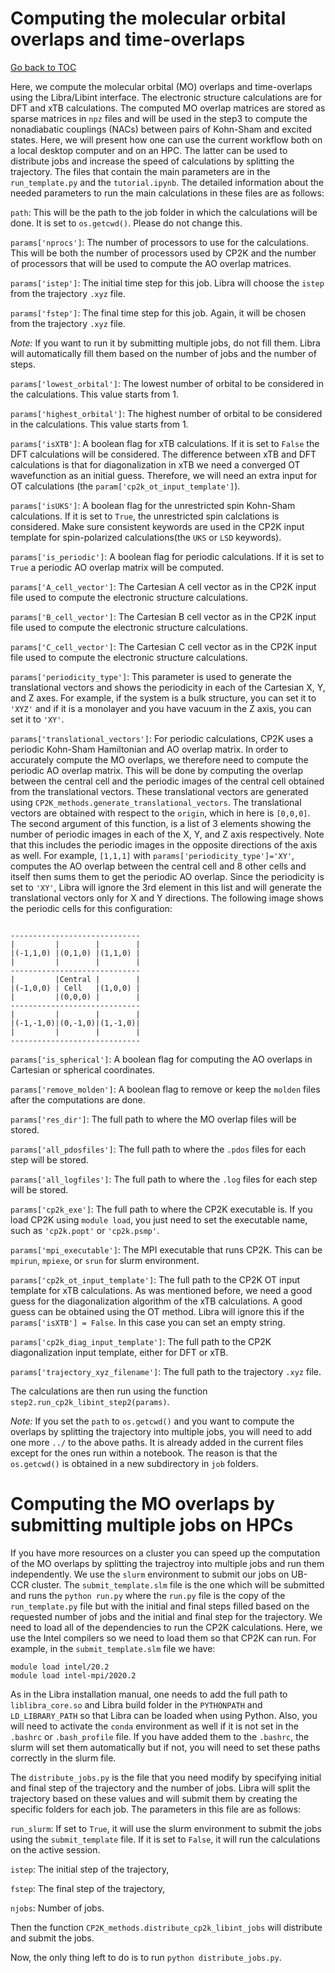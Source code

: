 # Computing the molecular orbital overlaps and time-overlaps

[Go back to TOC](../../../README.md)

Here, we compute the molecular orbital (MO) overlaps and time-overlaps using the Libra/Libint interface. The electronic
structure calculations are for DFT and xTB calculations. The computed MO overlap matrices 
are stored as sparse matrices in `npz` files and will be used in the step3 to compute the nonadiabatic couplings (NACs) between pairs of
Kohn-Sham and excited states. Here, we will present how one can use the current workflow both on a local desktop computer 
and on an HPC. The latter can be used to distribute jobs and increase the speed of calculations by splitting the trajectory. 
The files that contain the main parameters are in the `run_template.py` and the `tutorial.ipynb`. The detailed information about 
the needed parameters to run the main calculations in these files are as follows:


`path`: This will be the path to the job folder in which the calculations will be done. It is set to `os.getcwd()`. Please do not change this.

`params['nprocs']`: The number of processors to use for the calculations. This will be both the number of processors used
by CP2K and the number of processors that will be used to compute the AO overlap matrices.

`params['istep']`: The initial time step for this job. Libra will choose the `istep` from the trajectory `.xyz` file.

`params['fstep']`: The final time step for this job. Again, it will be chosen from the trajectory `.xyz` file.

_*Note:*_ If you want to run it by submitting multiple jobs, do not fill them. Libra will automatically fill them based on the
number of jobs and the number of steps.

`params['lowest_orbital']`: The lowest number of orbital to be considered in the calculations. This value starts from 1.

`params['highest_orbital']`: The highest number of orbital to be considered in the calculations. This value starts from 1.

`params['isXTB']`: A boolean flag for xTB calculations. If it is set to `False` the DFT calculations will be considered. The difference between 
xTB and DFT calculations is that for diagonalization in xTB we need a converged OT wavefunction as an initial guess. Therefore,
we will need an extra input for OT calculations (the `param['cp2k_ot_input_template']`).

`params['isUKS']`: A boolean flag for the unrestricted spin Kohn-Sham calculations. If it is set to `True`, the unrestricted spin calclations is considered.
Make sure consistent keywords are used in the CP2K input template for spin-polarized calculations(the `UKS` or `LSD` keywords).

`params['is_periodic']`: A boolean flag for periodic calculations. If it is set to `True` a periodic AO overlap matrix will be computed.

`params['A_cell_vector']`: The Cartesian A cell vector as in the CP2K input file used to compute the electronic structure calculations.

`params['B_cell_vector']`: The Cartesian B cell vector as in the CP2K input file used to compute the electronic structure calculations.

`params['C_cell_vector']`: The Cartesian C cell vector as in the CP2K input file used to compute the electronic structure calculations.


`params['periodicity_type']`: This parameter is used to generate the translational vectors and shows the periodicity in each of the 
Cartesian X, Y, and Z axes. For example, if the system is a bulk structure, you can set it to `'XYZ'` and if it is a monolayer and you have vacuum in
the Z axis, you can set it to `'XY'`. 


`params['translational_vectors']`: For periodic calculations, CP2K uses a periodic Kohn-Sham Hamiltonian and AO overlap matrix. In order to
accurately compute the MO overlaps, we therefore need to compute the periodic AO overlap matrix. This will be done by computing the overlap between
the central cell and the periodic images of the central cell obtained from the translational vectors. These translational vectors are 
generated using `CP2K_methods.generate_translational_vectors`. The translational vectors are obtained with respect to the `origin`, which 
in here is `[0,0,0]`. The second argument of this function, is a list of 3 elements showing the number of periodic images in each of the 
X, Y, and Z axis respectively. Note that this includes the periodic images in the opposite directions of the axis as well. For example, `[1,1,1]` with 
`params['periodicity_type']='XY'`, computes the AO overlap between the central cell and 8 other cells and itself then sums them to get the periodic 
AO overlap. Since the periodicity is set to `'XY'`, Libra will ignore the 3rd element in this list and will generate the translational vectors 
only for X and Y directions. The following image shows the periodic cells for this configuration:
```

-----------------------------
|         |        |        |      
|(-1,1,0) |(0,1,0) |(1,1,0) |
|         |        |        |
-----------------------------
|         |Central |        |
|(-1,0,0) | Cell   |(1,0,0) |
|         |(0,0,0) |        |
-----------------------------
|         |        |        |
|(-1,-1,0)|(0,-1,0)|(1,-1,0)|
|         |        |        |
-----------------------------

```

`params['is_spherical']`: A boolean flag for computing the AO overlaps in Cartesian or spherical coordinates.

`params['remove_molden']`: A boolean flag to remove or keep the `molden` files after the computations are done.

`params['res_dir']`: The full path to where the MO overlap files will be stored. 

`params['all_pdosfiles']`: The full path to where the `.pdos` files for each step will be stored.

`params['all_logfiles']`: The full path to where the `.log` files for each step will be stored.

`params['cp2k_exe']`: The full path to where the CP2K executable is. If you load CP2K using `module load`, you just need to set the executable name,
 such as `'cp2k.popt'` or `'cp2k.psmp'`.

`params['mpi_executable']`: The MPI executable that runs CP2K. This can be `mpirun`, `mpiexe`, or `srun` for slurm environment.

`params['cp2k_ot_input_template']`: The full path to the CP2K OT input template for xTB calculations. As was mentioned before, we need a good guess 
for the diagonalization algorithm of the xTB calculations. A good guess can be obtained using the OT method. Libra will ignore this if the 
`params['isXTB'] = False`. In this case you can set an empty string.

`params['cp2k_diag_input_template']`: The full path to the CP2K diagonalization input template, either for DFT or xTB.

`params['trajectory_xyz_filename']`: The full path to the trajectory `.xyz` file. 

The calculations are then run using the function `step2.run_cp2k_libint_step2(params)`.


_*Note:*_ If you set the `path` to `os.getcwd()` and you want to compute the overlaps by splitting the trajectory into multiple jobs, you will
need to add one more `../` to the above paths. It is already added in the current files except for the ones run within a notebook. The reason is that the 
`os.getcwd()` is obtained in a new subdirectory in `job` folders.


# Computing the MO overlaps by submitting multiple jobs on HPCs


If you have more resources on a cluster you can speed up the computation of the MO overlaps by splitting the trajectroy
into multiple jobs and run them independently.
We use the `slurm` environment to submit our jobs on UB-CCR cluster. The `submit_template.slm` file is the one which will be submitted and runs the
`python run.py` where the `run.py` file is the copy of the `run_template.py` file but with the initial and final steps filled
based on the requested number of jobs and the initial and final step for the trajectory. We need to load all of the dependencies to run the
CP2K calculations. Here, we use the Intel compilers so we need to load them so that CP2K can run. For example, in the `submit_template.slm` file
we have:
```
module load intel/20.2
module load intel-mpi/2020.2
```
As in the Libra installation manual, one needs to add the full path to `liblibra_core.so` and Libra build folder in the `PYTHONPATH` and `LD_LIBRARY_PATH`
so that Libra can be loaded when using Python. Also, you will need to activate the `conda` environment as well if it is not set in the `.bashrc` or 
`.bash_profile` file.
If you have added them to the `.bashrc`, the slurm will set them automatically but if not, you will need to set these paths
correctly in the slurm file.

The `distribute_jobs.py` is the file that you need modify by specifying initial and final step of the trajectory and the number of jobs.
Libra will split the trajectory based on these values and will submit them by creating the specific folders for each job. 
The parameters in this file are as follows:

`run_slurm`: If set to `True`, it will use the slurm environment to submit the jobs using the `submit_template` file. If it is set to `False`, it will run the
calculations on the active session.

`istep`: The initial step of the trajectory,

`fstep`: The final step of the trajectory,

`njobs`: Number of jobs.

Then the function `CP2K_methods.distribute_cp2k_libint_jobs` will distribute and submit the jobs.

Now, the only thing left to do is to run `python distribute_jobs.py`.






